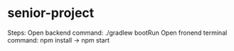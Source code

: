 # senior-project
Steps:
Open backend command: ./gradlew bootRun
Open fronend terminal command: npm install -> npm start
